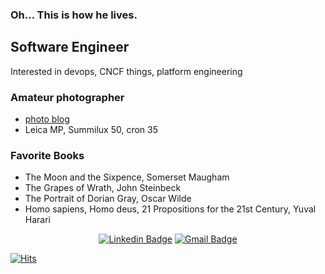 ### Oh... This is how he lives.

## Software Engineer

Interested in devops, CNCF things, platform engineering

### Amateur photographer
- [photo blog](https://juhyungson.com)
- Leica MP, Summilux 50, cron 35

### Favorite Books
- The Moon and the Sixpence, Somerset Maugham
- The Grapes of Wrath, John Steinbeck
- The Portrait of Dorian Gray, Oscar Wilde
- Homo sapiens, Homo deus, 21 Propositions for the 21st Century, Yuval Harari

<div align=center>

[![Linkedin Badge](https://img.shields.io/badge/-LinkedIn-blue?style=flat-square&logo=Linkedin&logoColor=white&link=https://www.linkedin.com/in/juhyung-son-897b28130/)](https://www.linkedin.com/in/juhyung-son-897b28130/) 
[![Gmail Badge](https://img.shields.io/badge/Gmail-d14836?style=flat-square&logo=Gmail&logoColor=white&link=mailto:sonju0427@gmail.com)](mailto:sonju04271@gmail.com)
</div>

[![Hits](https://hits.seeyoufarm.com/api/count/incr/badge.svg?url=https%3A%2F%2Fgithub.com%2Fjusonn%2Fjusonn)](https://hits.seeyoufarm.com)
<!--
**jusonn/jusonn** is a ✨ _special_ ✨ repository because its `README.md` (this file) appears on your GitHub profile.

Here are some ideas to get you started:

- 🔭 I’m currently working on ...
- 🌱 I’m currently learning ...
- 👯 I’m looking to collaborate on ...
- 🤔 I’m looking for help with ...
- 💬 Ask me about ...
- 📫 How to reach me: ...
- 😄 Pronouns: ...
- ⚡ Fun fact: ...
-->
